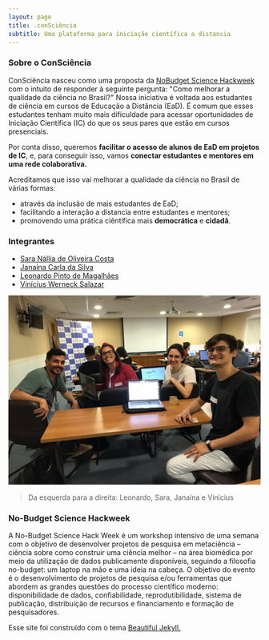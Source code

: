 ```yaml
---
layout: page
title: .conSciência
subtitle: Uma plataforma para iniciação científica a distancia
---
```


### Sobre o ConSciência
ConSciência nasceu como uma proposta da [NoBudget Science Hackweek](https://eventos.ufrj.br/evento/no-budget-science-hackweek/) com o intuito de responder à seguinte pergunta: "Como melhorar a qualidade da ciência no Brasil?"
Nossa iniciativa é voltada aos estudantes de ciência em cursos de Educação a Distância (EaD). É comum que esses estudantes tenham muito mais dificuldade para acessar oportunidades de Iniciação Científica (IC) do que os seus pares que estão em cursos presenciais.

Por conta disso, queremos **facilitar o acesso de alunos de EaD em projetos de IC**, e, para conseguir isso, vamos **conectar estudantes e mentores em uma rede colaborativa.**

Acreditamos que isso vai melhorar a qualidade da ciência no Brasil de várias formas:
- através da inclusão de mais estudantes de EaD;
- facilitando a interação a distancia entre estudantes e mentores;
- promovendo uma prática ciêntífica mais **democrática** e **cidadã**.

### Integrantes
- [Sara Nállia de Oliveira Costa](mailto:saranallia.oliveira@gmail.com)
- [Janaína Carla da Silva](mailto:janainacarla91@gmail.com)
- [Leonardo Pinto de Magalhães](mailto:leonardo.magalhaes@usp.br)
- [Vinícius Werneck Salazar](mailto:viniws@cos.ufrj.br)

![](/img/fotogrupo.jpeg)
>Da esquerda para a direita: Leonardo, Sara, Janaína e Vinícius

### No-Budget Science Hackweek
A No-Budget Science Hack Week é um workshop intensivo de uma semana com o objetivo de desenvolver projetos de pesquisa em metaciência – ciência sobre como construir uma ciência melhor – na área biomédica por meio da utilização de dados publicamente disponíveis, seguindo a filosofia no-budget: um laptop na mão e uma ideia na cabeça.
O objetivo do evento é o desenvolvimento de projetos de pesquisa e/ou ferramentas que abordem as grandes questões do processo científico moderno: disponibilidade de dados, confiabilidade, reprodutibilidade, sistema de publicação, distribuição de recursos e financiamento e formação de pesquisadores.

Esse site foi construído com o tema [Beautiful Jekyll.](https://github.com/daattali/beautiful-jekyll)
